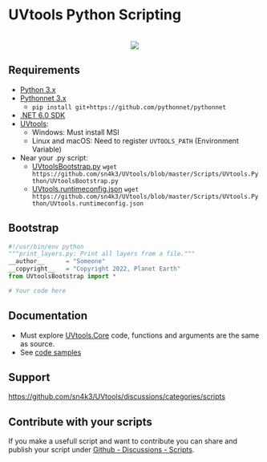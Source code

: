 # UVtools Python Scripting

<p align="center">
   <br>
  <img src="https://github.com/sn4k3/UVtools/raw/master/UVtools.CAD/UVtools_python.png">
</p>

## Requirements

- [Python 3.x](https://www.python.org/downloads)
- [Pythonnet 3.x](https://github.com/pythonnet/pythonnet)
  - `pip install git+https://github.com/pythonnet/pythonnet`
- [.NET 6.0 SDK](https://dotnet.microsoft.com/en-us/download/dotnet/6.0)
- [UVtools](https://github.com/sn4k3/UVtools/releases/latest):
  - Windows: Must install MSI
  - Linux and macOS: Need to register `UVTOOLS_PATH` (Environment Variable)
- Near your .py script:
  - [UVtoolsBootstrap.py](https://github.com/sn4k3/UVtools/blob/master/Scripts/UVtools.Python/UVtoolsBootstrap.py)
  `wget https://github.com/sn4k3/UVtools/blob/master/Scripts/UVtools.Python/UVtoolsBootstrap.py`
  - [UVtools.runtimeconfig.json](https://github.com/sn4k3/UVtools/blob/master/Scripts/UVtools.Python/UVtools.runtimeconfig.json)
  `wget https://github.com/sn4k3/UVtools/blob/master/Scripts/UVtools.Python/UVtools.runtimeconfig.json`

## Bootstrap

```python
#!/usr/bin/env python
"""print_layers.py: Print all layers from a file."""
__author__      = "Someone"
__copyright__   = "Copyright 2022, Planet Earth"
from UVtoolsBootstrap import *

# Your code here
```


## Documentation

- Must explore [UVtools.Core](https://github.com/sn4k3/UVtools/tree/master/UVtools.Core) code, functions and arguments 
are the same as source.
- See [code samples](https://github.com/sn4k3/UVtools/tree/master/Scripts/UVtools.Python) 

## Support
https://github.com/sn4k3/UVtools/discussions/categories/scripts

## Contribute with your scripts
If you make a usefull script and want to contribute you can share and publish your script under 
[Github - Discussions - Scripts](https://github.com/sn4k3/UVtools/discussions/categories/scripts). 